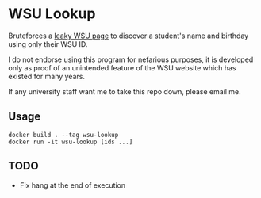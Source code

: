 # WSU Lookup

Bruteforces a [leaky WSU page](https://livingat.wsu.edu/cardinfo/deposit/default.aspx) to discover a student's name and birthday using only their WSU ID.

I do not endorse using this program for nefarious purposes, it is developed only as proof of an unintended feature of the WSU website which has existed for many years.

If any university staff want me to take this repo down, please email me.

## Usage

```
docker build . --tag wsu-lookup
docker run -it wsu-lookup [ids ...]
```

## TODO

- Fix hang at the end of execution
